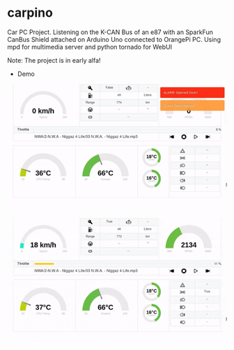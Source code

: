 # carpino

Car PC Project.
Listening on the K-CAN Bus of an e87 with an SparkFun CanBus Shield
attached on Arduino Uno connected to OrangePi PC.
Using mpd for multimedia server and python tornado for WebUI

Note: The project is in early alfa!


* Demo

![Starting the car](https://github.com/l4m3rx/carpino/blob/master/media/1.gif?raw=true)

![Driving around](https://github.com/l4m3rx/carpino/blob/master/media/2.gif?raw=true)
